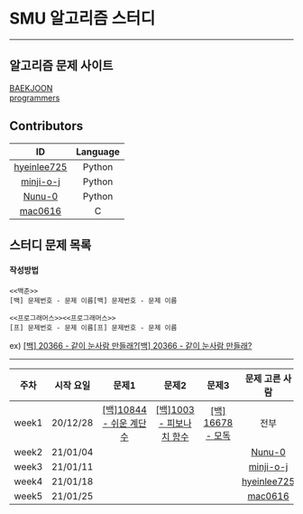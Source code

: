 # SMU 알고리즘 스터디
---

## 알고리즘 문제 사이트 
[BAEKJOON](https://www.acmicpc.net/)  
[programmers](https://programmers.co.kr/learn/challenges?tab=all_challenges)

## Contributors
ID|Language
:---:|:---:
[hyeinlee725](https://github.com/hyeinlee725)|Python
[minji-o-j](https://github.com/minji-o-j)|Python
[Nunu-0](https://github.com/Nunu-0)|Python
[mac0616](https://github.com/mac0616)|C  


## 스터디 문제 목록
#### 작성방법
```
<<백준>>
[백] 문제번호 - 문제 이름[백] 문제번호 - 문제 이름

<<프로그래머스>><<프로그래머스>>
[프] 문제번호 - 문제 이름[프] 문제번호 - 문제 이름
``````
ex)
[[백] 20366 - 같이 눈사람 만들래?](https://www.acmicpc.net/problem/20366)[[백] 20366 - 같이 눈사람 만들래?](https://www.acmicpc.net/problem/20366)

---

주차|시작 요일|문제1|문제2|문제3|문제 고른 사람
:---:|:---:|:---:|:---:|:---:|:---:
week1|20/12/28|[[백]10844 - 쉬운 계단 수](https://www.acmicpc.net/problem/10844)|[[백]1003 - 피보나치 함수](https://www.acmicpc.net/problem/1003)|[[백] 16678 - 모독](https://www.acmicpc.net/problem/16678)|전부
week2|21/01/04||||[Nunu-0](https://github.com/Nunu-0)
week3|21/01/11||||[minji-o-j](https://github.com/minji-o-j)
week4|21/01/18||||[hyeinlee725](https://github.com/hyeinlee725)
week5|21/01/25||||[mac0616](https://github.com/mac0616)
